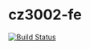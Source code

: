 # cz3002-fe
[![Build Status](https://travis-ci.com/bryanscw/cz3002-fe.svg?token=WtBjbJiVVLc1zKyr5kpw&branch=main)](https://travis-ci.com/bryanscw/cz3002-fe)

